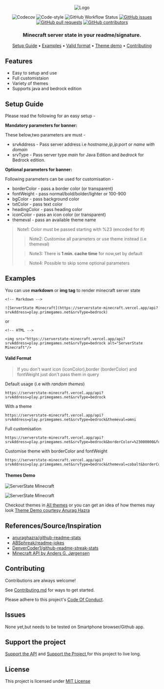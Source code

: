 <p align="center">
  <img alt="Logo" src="https://i.postimg.cc/mDjCTfyJ/minecraft.png">
  <p align="center">
    <img alt="Codecov" src="https://img.shields.io/codecov/c/github/jayantur13/serverstate-minecraft?label=codecov&logo=codecov&style=flat-square">
    <img alt="Code-style" src="https://img.shields.io/badge/code_style-prettier-ff69b4.svg?style=flat-square">
    <img alt="GitHub Workflow Status" src="https://img.shields.io/github/workflow/status/jayantur13/serverstate-minecraft/test_script?logo=github&style=flat-square">
    <a href="https://github.com/jayantur13/serverstate-minecraft/issues"><img alt="GitHub issues" src="https://img.shields.io/github/issues/jayantur13/serverstate-minecraft?style=flat-square"></a>
    <a href="https://github.com/jayantur13/serverstate-minecraft/pulls"><img alt="GitHub pull requests" src="https://img.shields.io/github/issues-pr/jayantur13/serverstate-minecraft?style=flat-square"></a>
    <a href="https://github.com/jayantur13/serverstate-minecraft/graphs/contributors"><img alt="GitHub contributors" src="https://img.shields.io/github/contributors/jayantur13/serverstate-minecraft?style=flat-square"></a>
    <h3 align="center"><b>Minecraft server state in your readme/signature.</b></h3>
  </p>
  <p align="center"><a href="#setup-guide">Setup Guide</a> • <a href="#examples">Examples</a> • <a href="#valid-format">Valid format</a> • <a href="#themes-demo">Theme demo</a> • <a href="#contributing">Contributing</a></p>
</p>

## Features

- Easy to setup and use
- Full customistaion
- Variety of themes
- Supports java and bedrock edition

## Setup Guide

Please read the following for an easy setup -

**Mandatory parameters for banner:**

These below,two parameters are must -

- srvAddress - Pass server address i.e _hostname_,_ip_,_ip:port_ or _name with domain_
- srvType - Pass server type _main_ for Java Edition and _bedrock_ for Bedrock edition.

**Optional parameters for banner:**

Following parameters can be used for customisation -

- borderColor - pass a border color (or transparent)
- fontWeight - pass normal/bold/bolder/lighter or 100-900
- bgColor - pass background color
- txtColor - pass text color
- headingColor - pass heading color
- iconColor - pass an icon color (or transparent)
- themeval - pass an available theme name

> Note1: Color must be passed starting with %23 (encoded for #)
>
> > Note2: Customise all parameters or use theme instead (i.e themeval)
>
> > Note3: There is **1 min. cache time** for now,set by default
>
> > Note4: Possible to skip some optional parameters

## Examples

You can use **markdown** or **img tag** to render minecraft server state

```
<!-- Markdown -->

![ServerState Minecraft](https://serverstate-minecraft.vercel.app/api?srvAddress=play.primegames.net&srvType=bedrock)

```

or

```
<!-- HTML -->

<img src="https://serverstate-minecraft.vercel.app/api?srvAddress=play.primegames.net&srvType=bedrock alt="ServerState Minecraft"/>

```

<h4>Valid Format</h4>

> If you don't want icon (iconColor),border (borderColor) and fontWeight just don't pass them in query

Default usage (i.e with _random themes_)

```
https://serverstate-minecraft.vercel.app/api?srvAddress=play.primegames.net&srvType=bedrock
```

With a theme

```
https://serverstate-minecraft.vercel.app/api?srvAddress=play.primegames.net&srvType=bedrock&themeval=omni
```

Full customisation

```
https://serverstate-minecraft.vercel.app/api?srvAddress=play.primegames.net&srvType=bedrock&borderColor=%23000000&fontWeight=bold&bgColor=%23ffffff&txtColor=%23000000&headingColor=%23000000&iconColor=%23000000
```

Customise theme with borderColor and fontWeight

```
https://serverstate-minecraft.vercel.app/api?srvAddress=play.primegames.net&srvType=bedrock&themeval=cobalt&borderColor=%23ffffff&fontWeight=bold
```

<h4>Themes Demo</h4>

![ServerState Minecraft](https://serverstate-minecraft.vercel.app/api?srvAddress=play.primegames.net&srvType=bedrock&themeval=yeblu)

![ServerState Minecraft](https://serverstate-minecraft.vercel.app/api?srvAddress=pokecentral.org&srvType=main&themeval=panda)

Checkout themes in [All themes](https://github.com/jayantur13/tree/main/src/themes.json "All Themes") or you can get an idea of how themes may look [Theme Demo courtesy Anurag Hazra](https://github.com/anuraghazra/github-readme-stats/tree/master/themes "Theme Demo Here")

## References/Source/Inspiration

- [anuraghazra/github-readme-stats](https://github.com/anuraghazra/github-readme-stats)
- [ABSphreak/readme-jokes](https://github.com/ABSphreak/readme-jokes)
- [DenverCoder1/github-readme-streak-stats](https://github.com/DenverCoder1/github-readme-streak-stats)
- [Minecraft API by Anders G. Jørgensen](https://github.com/Spirit55555)

## Contributing

Contributions are always welcome!

See [Contributing.md](https://github.com/jayantur13/serverstate-minecraft/blob/master/CONTRIBUTING.md) for ways to get started.

Please adhere to this project's [Code Of Conduct](https://github.com/jayantur13/serverstate-minecraft/blob/master/CODE_OF_CONDUCT.md).

## Issues

None yet,but needs to be tested on Smartphone browser/Github app.

## Support the project

[Support the API](https://paypal.me/spirit55555) and [Support the Project](https://www.buymeacoffee.com/jayantur13v),for this project to live long.

## License

This project is licensed under [MIT License](https://github.com/jayantur13/serverstate-minecraft/blob/master/LICENSE)
